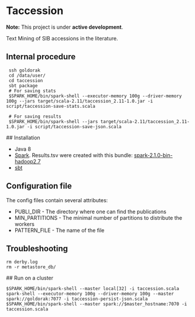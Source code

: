 # Taccession 

**Note:** This project is under **active development**.

Text Mining of SIB accessions in the literature. 

## Internal procedure

```shell
 ssh goldorak
 cd /data/user/
 cd taccession
 sbt package
 # For saving stats
 $SPARK_HOME/bin/spark-shell --executor-memory 100g --driver-memory 100g --jars target/scala-2.11/taccession_2.11-1.0.jar -i script/taccession-save-stats.scala
 
 # For saving results
 $SPARK_HOME/bin/spark-shell --jars target/scala-2.11/taccession_2.11-1.0.jar -i script/taccession-save-json.scala

```

## Installation

* Java 8
* [Spark](http://spark.apache.org/downloads.html). Results.tsv were created with this bundle: [spark-2.1.0-bin-hadoop2.7](http://d3kbcqa49mib13.cloudfront.net/spark-2.1.0-bin-hadoop2.7.tgz)
* [sbt](http://www.scala-sbt.org/)


## Configuration file
The config files contain several attributes: 

* PUBLI_DIR - The directory where one can find the publications
* MIN_PARTITIONS - The minimal number of partitions to distribute the workers
* PATTERN_FILE - The name of the file

## Troubleshooting

```shell
rm derby.log
rm -r metastore_db/ 
```


## Run on a cluster
```shell
$SPARK_HOME/bin/spark-shell --master local[32] -i taccession.scala
spark-shell --executor-memory 100g --driver-memory 100g --master spark://goldorak:7077 -i taccession-persist-json.scala
$SPARK_HOME/bin/spark-shell --master spark://$master_hostname:7070 -i taccession.scala
```

